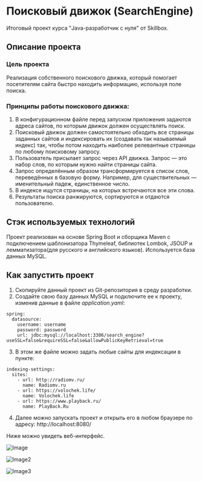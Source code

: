# Поисковый движок (SearchEngine)
Итоговый проект курса "Java-разработчик с нуля" от Skillbox.

## Описание проекта
### Цель проекта
Реализация собственного поискового движка, который помогает посетителям сайта быстро находить информацию, используя поле поиска.

### Принципы работы поискового движка:
1. В конфигурационном файле перед запуском приложения задаются адреса сайтов, по которым движок должен осуществлять поиск.
2. Поисковый движок должен самостоятельно обходить все страницы заданных сайтов и индексировать их (создавать так называемый индекс) так, чтобы потом находить наиболее релевантные страницы по любому поисковому запросу.
3. Пользователь присылает запрос через API движка. Запрос — это набор слов, по которым нужно найти страницы сайта.
4. Запрос определённым образом трансформируется в список слов, переведённых в базовую форму. Например, для существительных — именительный падеж, единственное число.
5. В индексе ищутся страницы, на которых встречаются все эти слова.
6. Результаты поиска ранжируются, сортируются и отдаются пользователю.

## Стэк используемых технологий
Проект реализован на основе Spring Boot и сборщика Maven с подключением шаблонизатора Thymeleaf, библиотек Lombok, JSOUP и лемматизатора(для русского и английского языков). Используется база данных MySQL.

## Как запустить проект
1. Скопируйте данный проект из Git-репозитория в среду разработки.
2. Создайте свою базу данных MySQL и подключите ее к проекту, изменив данные в файле *application.yaml*:
```
spring:
  datasource:
    username: username
    password: password
    url: jdbc:mysql://localhost:3306/search_engine?useSSL=false&requireSSL=false&allowPublicKeyRetrieval=true
```
3. В этом же файле можно задать любые сайты для индексации в пункте:
```
indexing-settings:
  sites:
    - url: http://radiomv.ru/
      name: Radiomv.ru
    - url: https://volochek.life/
      name: Volochek.life
    - url: https://www.playback.ru/
      name: PlayBack.Ru
```
4. Далее можно запускать проект и открыть его в любом браузере по адресу: http://localhost:8080/

Ниже можно увидеть веб-интерфейс.

![Image](ScreenForReadMe.jpg)

![Image2](ScreenForReadMe2.jpg)

![Image3](ScreenForReadMe2.jpg)
